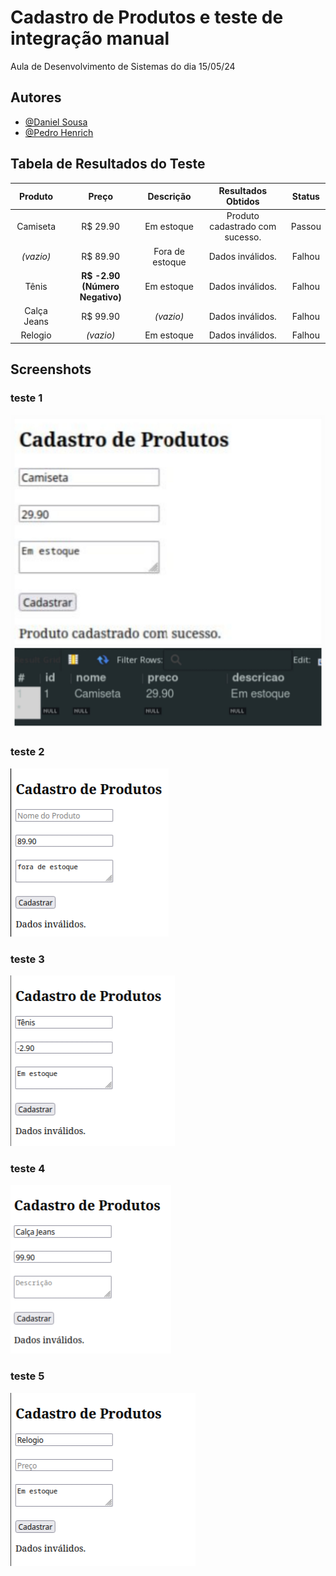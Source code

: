 
# Cadastro de Produtos e teste de integração manual

Aula de Desenvolvimento de Sistemas do dia 15/05/24 

## Autores

- [@Daniel Sousa](https://www.github.com/ddasni)
- [@Pedro Henrich](https://www.github.com/P3dro1717)


## Tabela de Resultados do Teste
| Produto      | Preço                          | Descrição         | Resultados Obtidos              | Status         |
|:------------:|:------------------------------:|:-----------------:|:-------------------------------:|:--------------:|
| Camiseta     | R$ 29.90                       | Em estoque        | Produto cadastrado com sucesso. | Passou         |
| *(vazio)*    | R$ 89.90                       | Fora de estoque   | Dados inválidos.                | Falhou         |
| Tênis        | **R$ -2.90 (Número Negativo)** | Em estoque        | Dados inválidos.                | Falhou         |
| Calça Jeans  | R$ 99.90                       | *(vazio)*        | Dados inválidos.                | Falhou         |
| Relogio      | *(vazio)*                      | Em estoque        | Dados inválidos.                | Falhou         |


## Screenshots
### teste 1
![Teste 1](./testes_imagens/teste1.jpg)

### teste 2
![Teste 2](./testes_imagens/teste2.png)

### teste 3
![Teste 3](./testes_imagens/teste3.png)

### teste 4
![Teste 4](./testes_imagens/teste4.png)

### teste 5
![Teste 5](./testes_imagens/teste5.png)